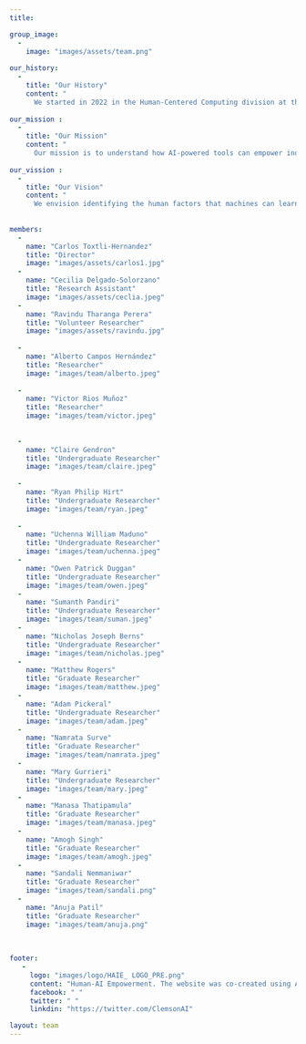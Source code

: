 ```yaml
---
title: 

group_image: 
  -
    image: "images/assets/team.png" 
    
our_history: 
  -
    title: "Our History"
    content: "
      We started in 2022 in the Human-Centered Computing division at the School of Computing at Clemson University."
      
our_mission : 
  -
    title: "Our Mission"
    content: "
      Our mission is to understand how AI-powered tools can empower individuals."
      
our_vission : 
  -
    title: "Our Vision"
    content: "
      We envision identifying the human factors that machines can learn to help us achieve our goals."
     
    
members: 
  -
    name: "Carlos Toxtli-Hernandez"
    title: "Director"
    image: "images/assets/carlos1.jpg"
  -
    name: "Cecilia Delgado-Solorzano"
    title: "Research Assistant"
    image: "images/assets/ceclia.jpeg" 
  -
    name: "Ravindu Tharanga Perera"
    title: "Volunteer Researcher"
    image: "images/assets/ravindu.jpg"
    
  -
    name: "Alberto Campos Hernández"
    title: "Researcher"
    image: "images/team/alberto.jpeg"
    
  -
    name: "Victor Rios Muñoz"
    title: "Researcher"
    image: "images/team/victor.jpeg"  
   
    
  -
    name: "Claire Gendron"
    title: "Undergraduate Researcher"
    image: "images/team/claire.jpeg" 
    
  -
    name: "Ryan Philip Hirt"
    title: "Undergraduate Researcher"
    image: "images/team/ryan.jpeg" 
    
  -
    name: "Uchenna William Maduno"
    title: "Undergraduate Researcher"
    image: "images/team/uchenna.jpeg"  
  -
    name: "Owen Patrick Duggan"
    title: "Undergraduate Researcher"
    image: "images/team/owen.jpeg" 
  -
    name: "Sumanth Pandiri"
    title: "Undergraduate Researcher"
    image: "images/team/suman.jpeg"   
  -
    name: "Nicholas Joseph Berns"
    title: "Undergraduate Researcher"
    image: "images/team/nicholas.jpeg"
  -
    name: "Matthew Rogers"
    title: "Graduate Researcher"
    image: "images/team/matthew.jpeg"
  -
    name: "Adam Pickeral"
    title: "Undergraduate Researcher"
    image: "images/team/adam.jpeg"  
  -
    name: "Namrata Surve"
    title: "Graduate Researcher"
    image: "images/team/namrata.jpeg"
  -
    name: "Mary Gurrieri"
    title: "Undergraduate Researcher"
    image: "images/team/mary.jpeg"  
  -
    name: "Manasa Thatipamula"
    title: "Graduate Researcher"
    image: "images/team/manasa.jpeg"
  -
    name: "Amogh Singh"
    title: "Graduate Researcher"
    image: "images/team/amogh.jpeg"
  -
    name: "Sandali Nemmaniwar"
    title: "Graduate Researcher"
    image: "images/team/sandali.png"  
  -
    name: "Anuja Patil"
    title: "Graduate Researcher"
    image: "images/team/anuja.png"
    
       
    
footer:
   - 
     logo: "images/logo/HAIE_ LOGO_PRE.png"
     content: "Human-AI Empowerment. The website was co-created using AI technologies such as MidJourney (image generation), OpenAI GPT3 (text generation), GitHub Copilot (code generation), and Quilbot (paraphrasing)."
     facebook: " "
     twitter: " "
     linkdin: "https://twitter.com/ClemsonAI"

layout: team
---
```

